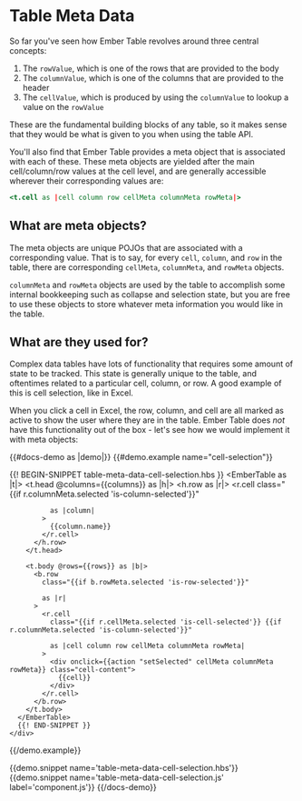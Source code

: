 # Table Meta Data

So far you've seen how Ember Table revolves around three central concepts:

1. The `rowValue`, which is one of the rows that are provided to the body
2. The `columnValue`, which is one of the columns that are provided to the
  header
3. The `cellValue`, which is produced by using the `columnValue` to lookup a
  value on the `rowValue`

These are the fundamental building blocks of any table, so it makes sense that
they would be what is given to you when using the table API.

You'll also find that Ember Table provides a meta object that is associated
with each of these. These meta objects are yielded after the main
cell/column/row values at the cell level, and are generally accessible wherever
their corresponding values are:

```hbs
<t.cell as |cell column row cellMeta columnMeta rowMeta|>
```

## What are meta objects?

The meta objects are unique POJOs that are associated with a corresponding
value. That is to say, for every `cell`, `column`, and `row` in the table, there
are corresponding `cellMeta`, `columnMeta`, and `rowMeta` objects.

`columnMeta` and `rowMeta` objects are used by the table to accomplish some
internal bookkeeping such as collapse and selection state, but you are free to
use these objects to store whatever meta information you would like in the
table.

## What are they used for?

Complex data tables have lots of functionality that requires some amount of
state to be tracked. This state is generally unique to the table, and oftentimes
related to a particular cell, column, or row. A good example of this is cell
selection, like in Excel.

When you click a cell in Excel, the row, column, and cell are all marked as
active to show the user where they are in the table. Ember Table does _not_ have
this functionality out of the box - let's see how we would implement it with
meta objects:

{{#docs-demo as |demo|}}
  {{#demo.example name="cell-selection"}}
    <div class="demo-container small">
      {{! BEGIN-SNIPPET table-meta-data-cell-selection.hbs }}
      <EmberTable as |t|>
        <t.head @columns={{columns}} as |h|>
          <h.row as |r|>
            <r.cell
              class="{{if r.columnMeta.selected 'is-column-selected'}}"

              as |column|
            >
              {{column.name}}
            </r.cell>
          </h.row>
        </t.head>

        <t.body @rows={{rows}} as |b|>
          <b.row
            class="{{if b.rowMeta.selected 'is-row-selected'}}"

            as |r|
          >
            <r.cell
              class="{{if r.cellMeta.selected 'is-cell-selected'}} {{if r.columnMeta.selected 'is-column-selected'}}"

              as |cell column row cellMeta columnMeta rowMeta|
            >
              <div onclick={{action "setSelected" cellMeta columnMeta rowMeta}} class="cell-content">
                {{cell}}
              </div>
            </r.cell>
          </b.row>
        </t.body>
      </EmberTable>
      {{! END-SNIPPET }}
    </div>
  {{/demo.example}}

  {{demo.snippet name='table-meta-data-cell-selection.hbs'}}
  {{demo.snippet name='table-meta-data-cell-selection.js' label='component.js'}}
{{/docs-demo}}
